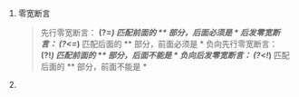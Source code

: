 1. 零宽断言
   > 先行零宽断言：     **(?=*)     匹配前面的 ** 部分，后面必须是 *
   > 后发零宽断言：     (?<=*)**    匹配后面的 ** 部分，前面必须是 *
   > 负向先行零宽断言： **(?!*)     匹配前面的 ** 部分，后面不能是 *
   > 负向后发零宽断言： (?<!*)**    匹配后面的 ** 部分，前面不能是 *
2. 